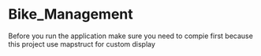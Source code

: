 # Bike_Management
Before you run the application make sure you need to compie first because this project use mapstruct for custom display
